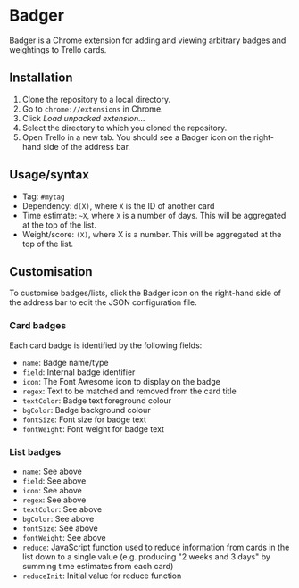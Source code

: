 # Badger

Badger is a Chrome extension for adding and viewing arbitrary badges and weightings to Trello cards.

## Installation

1. Clone the repository to a local directory.
2. Go to `chrome://extensions` in Chrome.
3. Click *Load unpacked extension...*
4. Select the directory to which you cloned the repository.
5. Open Trello in a new tab. You should see a Badger icon on the right-hand side of the address bar.

## Usage/syntax

* Tag: `#mytag`
* Dependency: `d(X)`, where `X` is the ID of another card
* Time estimate: `~X`, where `X` is a number of days. This will be aggregated at the top of the list.
* Weight/score: `(X)`, where X is a number. This will be aggregated at the top of the list.

## Customisation

To customise badges/lists, click the Badger icon on the right-hand side of the address bar to edit the JSON configuration file.

### Card badges

Each card badge is identified by the following fields:

* `name`: Badge name/type
* `field`: Internal badge identifier
* `icon`: The Font Awesome icon to display on the badge
* `regex`: Text to be matched and removed from the card title
* `textColor`: Badge text foreground colour
* `bgColor`: Badge background colour
* `fontSize`: Font size for badge text
* `fontWeight`: Font weight for badge text

### List badges

* `name`: See above
* `field`: See above
* `icon`: See above
* `regex`: See above
* `textColor`: See above
* `bgColor`: See above
* `fontSize`: See above
* `fontWeight`: See above
* `reduce`: JavaScript function used to reduce information from cards in the list down to a single value (e.g. producing "2 weeks and 3 days" by summing time estimates from each card)
* `reduceInit`: Initial value for reduce function
